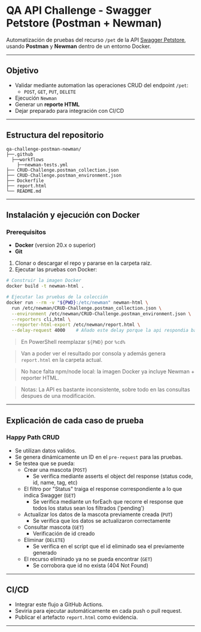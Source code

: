 # QA API Challenge - Swagger Petstore (Postman + Newman)

Automatización de pruebas del recurso `/pet` de la API [Swagger Petstore](https://petstore.swagger.io/), usando **Postman** y **Newman** dentro de un entorno Docker.

---

## Objetivo

- Validar mediante automation las operaciones CRUD del endpoint `/pet`:
  - `POST`, `GET`, `PUT`, `DELETE`
- Ejecución `Newman`
- Generar un **reporte HTML**
- Dejar preparado para integración con CI/CD

---

## Estructura del repositorio

```
qa-challenge-postman-newman/
├──.github
  ├──workflows
    ├──newman-tests.yml
├── CRUD-Challenge.postman_collection.json       
├── CRUD-Challenge.postman_environment.json      
├── Dockerfile                                   
├── report.html                                                               
└── README.md
```

---

## Instalación y ejecución con Docker

### Prerequisitos
- **Docker** (version 20.x o superior)
- **Git** 

1. Clonar o descargar el repo y pararse en la carpeta raiz.
2. Ejecutar las pruebas con Docker:

```bash
# Construir la imagen Docker
docker build -t newman-html .

# Ejecutar las pruebas de la colección
docker run --rm -v "${PWD}:/etc/newman" newman-html \
  run /etc/newman/CRUD-Challenge.postman_collection.json \
  --environment /etc/newman/CRUD-Challenge.postman_environment.json \
  --reporters cli,html \
  --reporter-html-export /etc/newman/report.html \
  --delay-request 4000    # Añado este delay porque la api respondia bastante lento
```
> En PowerShell reemplazar `${PWD}` por `%cd%`
  
> Van a poder ver el resultado por consola y además genera `report.html` en la carpeta actual.

> No hace falta npm/node local: la imagen Docker ya incluye Newman + reporter HTML.

> Notas: La API es bastante inconsistente, sobre todo en las consultas despues de una modificación.
---

## Explicación de cada caso de prueba

### Happy Path CRUD 
- Se utilizan datos validos.
- Se genera dinámicamente un ID en el `pre-request` para las pruebas.
- Se testea que se pueda:
  - Crear una mascota (`POST`)
    - Se verifica mediante asserts el object del response (status code, id, name, tag, etc)
  - El filtro por "Status" traiga el response correspondiente a lo que indica Swagger (`GET`)
    - Se verifica mediante un forEach que recorre el response que todos los status sean los filtrados ('pending')
  - Actualizar los datos de la mascota previamente creada (`PUT`)
    - Se verifica que los datos se actualizaron correctamente
  - Consultar mascota (`GET`)
    - Verificación de id creado
  - Eliminar (`DELETE`)
    - Se verifica en el script que el id eliminado sea el previamente generado
  - El recurso eliminado ya no se pueda encontrar (`GET`)
    - Se corrobora que id no exista (404 Not Found)
   
---

## CI/CD

- Integrar este flujo a GitHub Actions.
- Seviria para ejecutar automáticamente en cada push o pull request.
- Publicar el artefacto `report.html` como evidencia.

---
